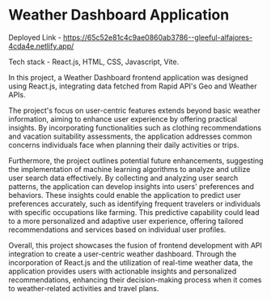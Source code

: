 # Weather Dashboard Application

Deployed Link - https://65c52e81c4c9ae0860ab3786--gleeful-alfajores-4cda4e.netlify.app/

Tech stack - React.js, HTML, CSS, Javascript, Vite. 

In this project, a Weather Dashboard frontend application was designed using React.js, integrating data fetched from Rapid API's Geo and Weather APIs.

The project's focus on user-centric features extends beyond basic weather information, aiming to enhance user experience by offering practical insights. By incorporating functionalities such as clothing recommendations and vacation suitability assessments, the application addresses common concerns individuals face when planning their daily activities or trips.

Furthermore, the project outlines potential future enhancements, suggesting the implementation of machine learning algorithms to analyze and utilize user search data effectively. By collecting and analyzing user search patterns, the application can develop insights into users' preferences and behaviors. These insights could enable the application to predict user preferences accurately, such as identifying frequent travelers or individuals with specific occupations like farming. This predictive capability could lead to a more personalized and adaptive user experience, offering tailored recommendations and services based on individual user profiles.

Overall, this project showcases the fusion of frontend development with API integration to create a user-centric weather dashboard. Through the incorporation of React.js and the utilization of real-time weather data, the application provides users with actionable insights and personalized recommendations, enhancing their decision-making process when it comes to weather-related activities and travel plans. 

